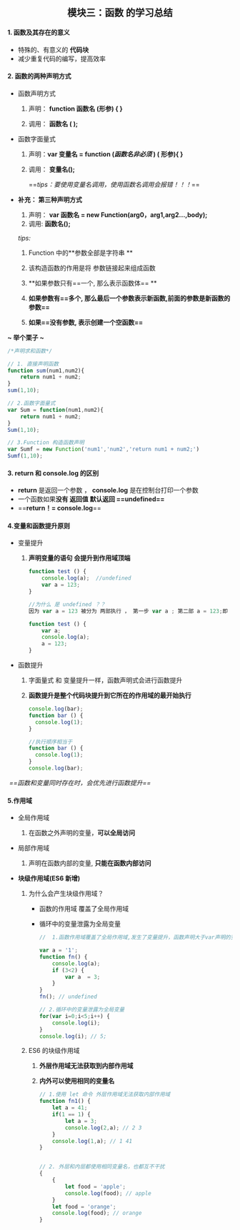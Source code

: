 ## <center>模块三：函数 的学习总结</center>

#### 1. 函数及其存在的意义

* 特殊的、有意义的 **代码块**
* 减少重复代码的编写，提高效率



#### 2. 函数的两种声明方式

* 函数声明方式

  1. 声明： **function 函数名 (形参) { }**

  2. 调用： **函数名 ( );**

     

* 函数字面量式

  1. 声明：**var 变量名 = function (*函数名非必须* ) ( 形参){ }**

  2. 调用： **变量名();**

     ==*tips：要使用变量名调用，使用函数名调用会报错！！！*==

     

* **补充： 第三种声明方式**

  1. 声明： **var 函数名  = new Function(arg0，arg1,arg2...,body);**
  2. 调用:    **函数名();**

  *tips:*

  1. Function 中的**参数全部是字符串 **

  2. 该构造函数的作用是将 参数链接起来组成函数
  3. **如果参数只有==一个, 那么表示函数体== **
  4. **如果参数有==多个, 那么最后一个参数表示新函数,前面的参数是新函数的参数==**
  5. **如果==没有参数, 表示创建一个空函数==**



**~ 举个栗子 ~**

```javascript
/*声明求和函数*/

// 1. 直接声明函数
function sum(num1,num2){
    return num1 + num2;
}
sum(1,10);

// 2.函数字面量式
var Sum = function(num1,num2){
    return num1 + num2;
}
Sum(1,10);

// 3.Function 构造函数声明
var Sumf = new Function('num1','num2','return num1 + num2;')
Sumf(1,10);
```



#### 3. return 和 console.log 的区别

* **return** 是返回一个参数 ， **console.log** 是在控制台打印一个参数
* 一个函数如果**没有 返回值 默认返回 ==undefined==**
* ==**return！= console.log**==



#### 4.变量和函数提升原则

* 变量提升

  1. **声明变量的语句 会提升到作用域顶端**

     ```javascript
     function test () {
         console.log(a);  //undefined
         var a = 123; 
     }
     
     //为什么 是 undefined ？？
     因为 var a = 123 被分为 两部执行 ， 第一步 var a ; 第二部 a = 123;即
     
     function test () {
         var a;
         console.log(a);
         a = 123;
     }
     
     ```

* 函数提升

  1. 字面量式 和 变量提升一样，函数声明式会进行函数提升

  2. **函数提升是整个代码块提升到它所在的作用域的最开始执行**

     ```javascript
     console.log(bar);
     function bar () {
       console.log(1);
     }
     
     //执行顺序相当于
     function bar () {
       console.log(1);
     }
     console.log(bar);
     ```



​		*==函数和变量同时存在时，会优先进行函数提升==*

#### 5.作用域

* 全局作用域

  1. 在函数之外声明的变量，**可以全局访问**

* 局部作用域

  1. 声明在函数内部的变量, **只能在函数内部访问**

     

* **块级作用域(ES6 新增)**

  1. 为什么会产生块级作用域？

     * 函数的作用域 覆盖了全局作用域

     * 循环中的变量泄露为全局变量

       ```javascript
       //  1.函数作用域覆盖了全局作用域,发生了变量提升，函数声明大于var声明的变量，因此函数里面的a提到了前面，在打印a，初始化一个undefined给a,所以打印出了undefined。
       
       var a = '1';
       function fn() {
           console.log(a);
           if (3<2) {
               var a  = 3;
           }
       }
       fn(); // undefined
       
       // 2.循环中的变量泄露为全局变量
       for(var i=0;i<5;i++) {
           console.log(i);
       }
       console.log(i); // 5;
       ```

  2. ES6 的块级作用域

     1. **外层作用域无法获取到内部作用域**

     2. **内外可以使用相同的变量名**

        ```javascript
        // 1.使用 let 命令 外层作用域无法获取内部作用域
        function fn1() {
            let a = 41;
            if(1 == 1) {
                let a = 3;
                console.log(2,a); // 2 3
            }
            console.log(1,a); // 1 41
        }
        
        
        // 2. 外层和内层都使用相同变量名，也都互不干扰
        {  
            {
                let food = 'apple';
                console.log(food); // apple
            }
            let food = 'orange';
            console.log(food); // orange
        }
        ```

        

     

